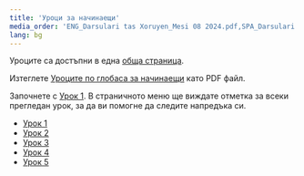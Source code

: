 ```yaml
---
title: 'Уроци за начинаещи'
media_order: 'ENG_Darsulari tas Xoruyen_Mesi 08 2024.pdf,SPA_Darsulari tas Xoruyen_Mesi 08 2024.pdf'
lang: bg
---
```


Уроците са достъпни в една [обща страница](./02.darsu.00.default.bul.md).

Изтеглете [Уроците по глобаса за начинаещи](https://xwexi.globasa.net/eng/darsu/ENG_Darsulari%20tas%20Xoruyen_Mesi%2008%202024.pdf) като PDF файл.

Започнете с [Урок&nbsp;1](./02.darsu.01.default.bul.md). В страничното меню ще виждате отметка за всеки прегледан урок, за да ви помогне да следите напредъка си.

* [Урок 1](./02.darsu.01.default.bul.md)
* [Урок 2](./02.darsu.02.default.bul.md)
* [Урок 3](./02.darsu.03.default.bul.md)
* [Урок 4](./02.darsu.04.default.bul.md)
* [Урок 5](./02.darsu.05.default.bul.md)
